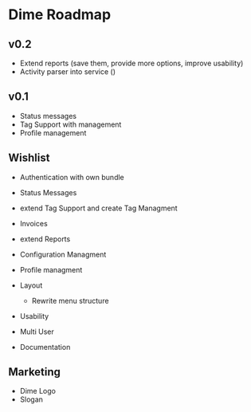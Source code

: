 # Dime Roadmap

## v0.2

* Extend reports (save them, provide more options, improve usability)
* Activity parser into service ()

## v0.1

* Status messages
* Tag Support with management
* Profile management

## Wishlist

* Authentication with own bundle
* Status Messages
* extend Tag Support and create Tag Managment
* Invoices
* extend Reports
* Configuration Managment
* Profile managment
* Layout
  * Rewrite menu structure

* Usability
* Multi User
* Documentation

## Marketing

* Dime Logo
* Slogan
